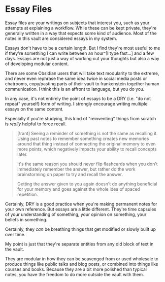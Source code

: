 # Essay Files

Essay files are your writings on subjects that interest you, such as your attempts at explaining a workflow. While these can be kept private, they're generally written in a way that expects some kind of audience.  Most of the notes in this vault are considered essays in my system.

Essays don't have to be a certain length. But I find they're most useful to me if they're something I can write between an hour^[I type fast...] and a few days. Essays are not just a way of working out your thoughts but also a way of developing modular content.

There are some Obsidian users that will take text modularity to the extreme, and never even rephrase the same idea twice in social media posts or chatrooms, copy/pasting parts of their vault to frankenstein together human communication. I think this is an affront to language, but you do you.

In any case, it's not entirely the point of essays to be a DRY (i.e. "do not repeat" yourself) form of writing. I strongly encourage writing multiple essays on the same content. 

Especially if you're studying, this kind of "reinventing" things from scratch is *really* helpful to force recall. 

>[!rant] Seeing a reminder of something is not the same as recalling it.
> Using past notes to remember something creates new memories around that thing instead of connecting the original memory to even more points, which negatively impacts your ability to recall concepts later. 
> 
> It's the same reason you should never flip flashcards when you don't immediately remember the answer, but rather do the work brainstorming on paper to try and recall the answer. 
> 
> Getting the answer given to you again doesn't do anything beneficial for your memory and goes against the whole idea of spaced repetition.

Certainly, DRY is a good practice when you're making permanent notes for your own reference. But essays are a little different. They're time capsules of your understanding of something, your opinion on something, your beliefs in something. 

Certainly, they *can* be breathing things that get modified or slowly built up over time. 

My point is just that they're separate entities from any old block of text in the vault.

They are modular in how they can be scavenged from or used wholesale to produce things like public talks and blog posts, or combined into things like courses and books. Because they are a bit more polished than typical notes, you have the freedom to do more outside the vault with them.